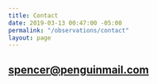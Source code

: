 ```yaml
---
title: Contact
date: 2019-03-13 00:47:00 -05:00
permalink: "/observations/contact"
layout: page
---
```


## [spencer@penguinmail.com](mailto:spencer@penguinmail.com)